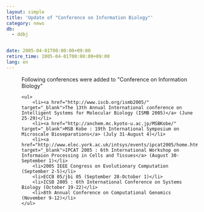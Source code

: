 ```yaml
---
layout: simple
title: 'Update of "Conference on Information Biology"'
category: news
db:
  - ddbj


date: 2005-04-01T00:00:00+09:00
retire_time: 2005-04-01T00:00:00+09:00
lang: en
---
```


<dd>Following conferences were added to "Conference on Information Biology"

    <ul>
        <li><a href="http://www.iscb.org/ismb2005/" target="_blank">The 13th Annual International conference on Intelligent Systems for Molecular Biology (ISMB 2005)</a> (June 25-29)</li>
        <li><a href="http://anchem.mc.kyoto-u.ac.jp/MSBKobe/" target="_blank">MSB Kobe : 19th International Symposium on Microscale Bioseparations</a> (July 31-August 4)</li>
        <li><a href="http://www.elec.york.ac.uk/intsys/events/ipcat2005/home.htm" target="_blank">IPCAT 2005 : 6th International Workshop on Informaion Processing in Cells and Tissues</a> (August 30-September 1)</li>
        <li>2005 IEEE Congress on Evolutionary Computation (September 2-5)</li>
        <li>ECCB 05/jbi 05 (September 28-October 1)</li>
        <li>ICSB 2005 : 6th International Conference on Systems Biology (October 19-22)</li>
        <li>8th Annual Conference on Computational Genomics (November 9-12)</li>
    </ul>
</dd>
